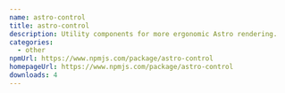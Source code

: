 ```yaml
---
name: astro-control
title: astro-control
description: Utility components for more ergonomic Astro rendering.
categories:
  - other
npmUrl: https://www.npmjs.com/package/astro-control
homepageUrl: https://www.npmjs.com/package/astro-control
downloads: 4
---
```

